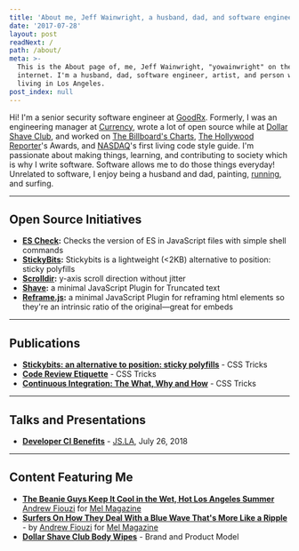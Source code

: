 ```yaml
---
title: 'About me, Jeff Wainwright, a husband, dad, and software engineer in Los Angeles 🥤'
date: '2017-07-28'
layout: post
readNext: /
path: /about/
meta: >-
  This is the About page of, me, Jeff Wainwright, "yowainwright" on the
  internet. I'm a husband, dad, software engineer, artist, and person who enjoys athletics,
  living in Los Angeles. 
post_index: null
---
```


Hi! I'm a senior security software engineer at [GoodRx](https://www.goodrx.com/). Formerly, I was an engineering manager at [Currency](https://www.gocurrency.com/), wrote a lot of open source while at [Dollar Shave Club](https://www.dollarshaveclub.com/), and worked on [The Billboard's Charts](https://www.billboard.com/charts/hot-100/), [The Hollywood Reporter](https://www.hollywoodreporter.com/)'s Awards, and [NASDAQ](https://www.nasdaq.com/)'s first living code style guide. I'm passionate about making things, learning, and contributing to society which is why I write software. Software allows me to do those things everyday! Unrelated to software, I enjoy being a husband and dad, painting, [running](https://www.strava.com/athletes/722335), and surfing.

---

## Open Source Initiatives

- **[ES Check](https://github.com/dollarshaveclub/es-check):** Checks the version of ES in JavaScript files with simple shell commands
- **[StickyBits](https://github.com/dollarshaveclub/stickybits):** Stickybits is a lightweight (<2KB) alternative to position: sticky polyfills
- **[Scrolldir](https://github.com/dollarshaveclub/scrolldir):** y-axis scroll direction without jitter
- **[Shave](https://github.com/dollarshaveclub/shave):** a minimal JavaScript Plugin for Truncated text
- **[Reframe.js](https://github.com/dollarshaveclub/reframe.js):** a minimal JavaScript Plugin for reframing html elements so they're an intrinsic ratio of the original—great for embeds

---

## Publications

- **[Stickybits: an alternative to position: sticky polyfills](https://css-tricks.com/stickybits-alternative-position-sticky-polyfills/)** - CSS Tricks
- **[Code Review Etiquette](https://css-tricks.com/code-review-etiquette/)** - CSS Tricks
- **[Continuous Integration: The What, Why and How](https://css-tricks.com/continuous-integration-the-what-why-and-how/)** - CSS Tricks

---

## Talks and Presentations

- **[Developer CI Benefits](https://github.com/yowainwright/developer-ci-benefits)** - [JS.LA](https://js.la/), July 26, 2018

---

## Content Featuring Me

- **[The Beanie Guys Keep It Cool in the Wet, Hot Los Angeles Summer](https://melmagazine.com/en-us/story/la-beanie-guys-keeping-it-cool)** [Andrew Fiouzi](https://melmagazine.com/en-us/story/author/andrew-fiouzi) for [Mel Magazine](https://melmagazine.com)
- **[Surfers On How They Deal With a Blue Wave That's More Like a Ripple](https://melmagazine.com/en-us/story/election-2018-blue-wave-surfers)** - by [Andrew Fiouzi](https://melmagazine.com/en-us/story/author/andrew-fiouzi) for [Mel Magazine](https://melmagazine.com)
- **[Dollar Shave Club Body Wipes](https://www.dollarshaveclub.com/product/deodorant-wipes-bergamotwhitemusk)** - Brand and Product Model
